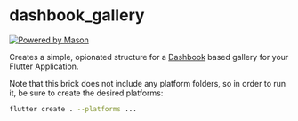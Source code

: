 # dashbook_gallery

[![Powered by Mason](https://img.shields.io/endpoint?url=https%3A%2F%2Ftinyurl.com%2Fmason-badge)](https://github.com/felangel/mason)

Creates a simple, opionated structure for a [Dashbook](https://github.com/bluefireteam/dashbook)
based gallery for your Flutter Application.

Note that this brick does not include any platform folders, so in order to run it, be sure to
create the desired platforms:

```sh
flutter create . --platforms ...
```
